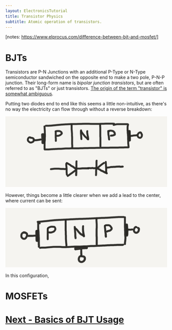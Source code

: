 ```yaml
---
layout: ElectronicsTutorial
title: Transistor Physics
subtitle: Atomic operation of transistors.
---
```


[notes: https://www.elprocus.com/difference-between-bjt-and-mosfet/]

# BJTs

Transistors are P-N Junctions with an additional P-Type or N-Type semiconductor sandwiched on the opposite end to make a two pole, P-N-P junction. Their long-form name is _bipolar junction transistors_, but are often referred to as "BJTs" or just transistors. [The origin of the term "transistor" is somewhat ambiguous](https://en.wikipedia.org/wiki/History_of_the_transistor#Origin_of_the_term).

Putting two diodes end to end like this seems a little non-intuitive, as there's no way the electricity can flow through without a reverse breakdown:

![](../Sketches/PNP_No_Base.png)

However, things become a little clearer when we add a lead to the center, where current can be sent:

![](../Sketches/PNP_w_Base.png)

In this configuration, 

# MOSFETs


# [Next - Basics of BJT Usage](../BJT_Basics)